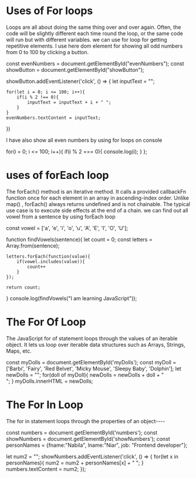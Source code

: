 
#     Uses of For loops

Loops are all about doing the same thing over and over again. Often, the code will be slightly different each time round the loop, or the same code will run but with different variables. 
we can use for loop for getting repetitive elements. I use here dom element for showing all odd numbers from 0 to 100 by clicking a button.

const evenNumbers = document.getElementById("evenNumbers");
const showButton = document.getElementById("showButton");

showButton.addEventListener('click', () => {
    let inputText = "";

    for(let i = 0; i <= 100; i++){
        if(i % 2 !== 0){
            inputText = inputText + i + " ";
        }
    }
    evenNumbers.textContent = inputText;
})

I have also show all even numbers by using for loops on console

for(i = 0; i <= 100; i++){
    if(i % 2 === 0){
        console.log(i);
    }
};


# uses of forEach loop

The forEach() method is an iterative method. It calls a provided callbackFn function once for each element in an array in ascending-index order. Unlike map() , forEach() always returns undefined and is not chainable. The typical use case is to execute side effects at the end of a chain.
 we can find out all vowel from a sentence by using forEach loop

 const vowel = ['a', 'e', 'i', 'o', 'u', 'A', 'E', 'I', 'O', 'U'];

function findVowels(sentence){
    let count = 0;
    const letters = Array.from(sentence);

    letters.forEach(function(value){
        if(vowel.includes(value)){
            count++
        }
    });

    return count;
}
console.log(findVowels("I am learning JavaScript"));

# The For Of Loop

The JavaScript for of statement loops through the values of an iterable object.
It lets us loop over iterable data structures such as Arrays, Strings, Maps, etc.

const myDolls = document.getElementById('myDolls');
const myDoll = ['Barbi', 'Fairy', 'Red Belvet', 'Micky Mouse', 'Sleepy Baby', 'Dolphin'];
let newDolls = "";
for(doll of myDoll){ 
    newDolls = newDolls + doll + " </br> ";
}
myDolls.innerHTML = newDolls;

#  The For In Loop

The for in statement loops through the properties of an object----

const numbers = document.getElementById('numbers');
const showNumbers = document.getElementById('showNumbers');
const personNames = {fname:"Nabila", lname:"Niar", job: "Frontend developer"}; 

let num2 = "";
showNumbers.addEventListener('click', () => {
    for(let x in personNames){
        num2 = num2 + personNames[x] + " ";
    }
    numbers.textContent = num2;
});


